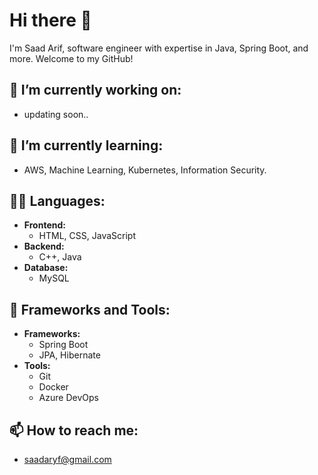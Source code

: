# Hi there 👋
I'm Saad Arif, software engineer with expertise in Java, Spring Boot, and more. Welcome to my GitHub!
## 🔭 I’m currently working on:
- updating soon..
## 🌱 I’m currently learning:
- AWS, Machine Learning, Kubernetes, Information Security.
## 🧑‍💻 Languages:
- **Frontend:**
  - HTML, CSS, JavaScript
- **Backend:**
  - C++, Java
- **Database:**
  - MySQL
## 🚀 Frameworks and Tools:
- **Frameworks:**
  - Spring Boot
  - JPA, Hibernate
- **Tools:**
  - Git
  - Docker
  - Azure DevOps
## 📫 How to reach me:
- saadaryf@gmail.com

